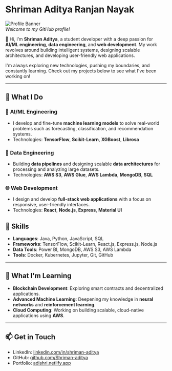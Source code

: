 # Shriman Aditya Ranjan Nayak

![Profile Banner](https://via.placeholder.com/1500x500.png?text=Shriman+Aditya+-+AI%2FML+Engineer+%7C+Data+Engineer+%7C+Web+Developer)  
*Welcome to my GitHub profile!*

👋 Hi, I’m **Shriman Aditya**, a student developer with a deep passion for **AI/ML engineering**, **data engineering**, and **web development**. My work revolves around building intelligent systems, designing scalable architectures, and developing user-friendly web applications.  

I'm always exploring new technologies, pushing my boundaries, and constantly learning. Check out my projects below to see what I've been working on!

---

## 🔧 **What I Do**

### 🧠 **AI/ML Engineering**
- I develop and fine-tune **machine learning models** to solve real-world problems such as forecasting, classification, and recommendation systems.
- Technologies: **TensorFlow**, **Scikit-Learn**, **XGBoost**, **Librosa**

### 💾 **Data Engineering**
- Building **data pipelines** and designing scalable **data architectures** for processing and analyzing large datasets.
- Technologies: **AWS S3**, **AWS Glue**, **AWS Lambda**, **MongoDB**, **SQL**

### 🌐 **Web Development**
- I design and develop **full-stack web applications** with a focus on responsive, user-friendly interfaces.
- Technologies: **React**, **Node.js**, **Express**, **Material UI**


## 💼 **Skills**

- **Languages**: Java, Python, JavaScript, SQL
- **Frameworks**: TensorFlow, Scikit-Learn, React.js, Express.js, Node.js
- **Data Tools**: Power BI, MongoDB, AWS S3, AWS Lambda
- **Tools**: Docker, Kubernetes, Jupyter, Git, GitHub

---

## 🌱 **What I'm Learning**

- **Blockchain Development**: Exploring smart contracts and decentralized applications.
- **Advanced Machine Learning**: Deepening my knowledge in **neural networks** and **reinforcement learning**.
- **Cloud Computing**: Working on building scalable, cloud-native applications using **AWS**.

---

## 📫 **Get in Touch**

- LinkedIn: [linkedin.com/in/shriman-aditya](https://linkedin.com/in/shriman-aditya)
- GitHub: [github.com/Shriman-aditya](https://github.com/Shriman-aditya)
- Portfolio: [adishri.netlify.app](https://adishri.netlify.app)

